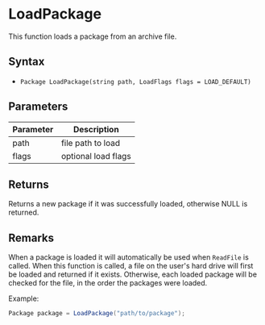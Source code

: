 # LoadPackage

This function loads a package from an archive file.

## Syntax

- `Package LoadPackage(string path, LoadFlags flags = LOAD_DEFAULT)`

## Parameters

| Parameter | Description |
|---|---|
| path | file path to load |
| flags | optional load flags |

## Returns

Returns a new package if it was successfully loaded, otherwise NULL is returned.

## Remarks

When a package is loaded it will automatically be used when `ReadFile` is called. When this function is called, a file on the user's hard drive will first be loaded and returned if it exists. Otherwise, each loaded package will be checked for the file, in the order the packages were loaded.

Example:

```csharp
Package package = LoadPackage("path/to/package");
```
